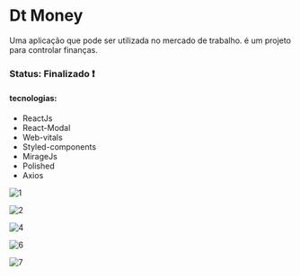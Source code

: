 <h1> Dt Money </h1> 

<p> Uma aplicação que pode ser utilizada no mercado de trabalho. é um projeto para controlar finanças. </p>

<h3> Status: Finalizado ❗ </h3>

<h4> tecnologias: </h4>

+ ReactJs
+ React-Modal
+ Web-vitals
+ Styled-components
+ MirageJs
+ Polished
+ Axios

![1](https://user-images.githubusercontent.com/66790414/163480149-730fc9e9-6354-4709-9d58-5e90cfdfaf71.PNG)

![2](https://user-images.githubusercontent.com/66790414/163482560-76caee86-e30b-40bb-b826-2cc5aa348258.PNG)

![4](https://user-images.githubusercontent.com/66790414/163482598-1b2b762f-4487-40ac-8da8-96358be7bb79.PNG)

![6](https://user-images.githubusercontent.com/66790414/163482621-51785d2d-1149-4764-9542-f05807c20312.PNG)

![7](https://user-images.githubusercontent.com/66790414/163482849-6869c16f-6779-41b9-8490-aa1f3053d2c2.PNG)


